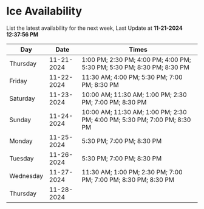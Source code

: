 # Ice Availability

List the latest availability for the next week, Last Update at **11-21-2024 12:37:56 PM**

| Day         | Date        | Times       |
| ----------- | ----------- | ----------- |
|Thursday|11-21-2024|1:00 PM; 2:30 PM; 4:00 PM; 4:00 PM; 5:30 PM; 5:30 PM; 8:30 PM; 8:30 PM|
|Friday|11-22-2024|11:30 AM; 4:00 PM; 5:30 PM; 7:00 PM; 8:30 PM|
|Saturday|11-23-2024|10:00 AM; 11:30 AM; 1:00 PM; 2:30 PM; 7:00 PM; 8:30 PM|
|Sunday|11-24-2024|10:00 AM; 11:30 AM; 1:00 PM; 2:30 PM; 4:00 PM; 5:30 PM; 7:00 PM; 8:30 PM|
|Monday|11-25-2024|5:30 PM; 7:00 PM; 8:30 PM|
|Tuesday|11-26-2024|5:30 PM; 7:00 PM; 8:30 PM|
|Wednesday|11-27-2024|11:30 AM; 1:00 PM; 2:30 PM; 7:00 PM; 7:00 PM; 8:30 PM; 8:30 PM|
|Thursday|11-28-2024||
